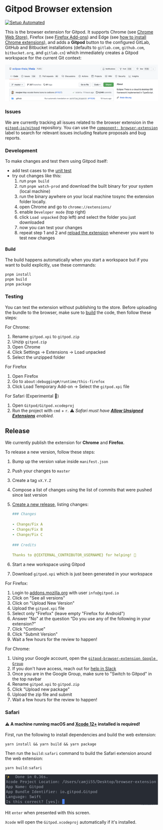 # Gitpod Browser extension
[![Setup Automated](https://img.shields.io/badge/setup-automated-blue?logo=gitpod)](https://gitpod.io/#https://github.com/gitpod-io/browser-extension)

This is the browser extension for Gitpod. It supports Chrome (see [Chrome Web Store](https://chrome.google.com/webstore/detail/dodmmooeoklaejobgleioelladacbeki/)), Firefox (see [Firefox Add-ons](https://addons.mozilla.org/firefox/addon/gitpod/)) and Edge (see [how to install Chrome extensions](https://support.microsoft.com/help/4538971/microsoft-edge-add-or-remove-extensions)), and adds a **Gitpod** button to the configured GitLab, GitHub and Bitbucket installations (defaults to `gitlab.com`, `github.com`, `bitbucket.org`, and `gitlab.cn`) which immediately creates a Gitpod workspace for the current Git context:

 ![Gitpodify](./docs/github-injected.png "Gitpodify")

### Issues

We are currently tracking all issues related to the browser extension in the [`gitpod-io/gitpod`](https://github.com/gitpod-io/gitpod) repository.
You can use the [`component: browser-extension`](https://github.com/gitpod-io/gitpod/issues?q=is%3Aissue+is%3Aopen+extension+label%3A%22component%3A+browser-extension%22) label to search for relevant issues including feature proposals and bug reports.

### Development

To make changes and test them using Gitpod itself: 
 
 - add test cases to the [unit test](https://github.com/gitpod-io/browser-extension/blob/se/plasmo/test/src/button-contributions.spec.ts#L39)
 - try out changes like this:
    1. run `pnpm build` 
    1. run `pnpm watch-prod` and download the built binary for your system (local machine)
    1. run the binary aywhere on your local machine tosync the extension folder locally.
    1. open Chrome and go to `chrome://extensions/`
    1. enable `Developer mode` (top right)
    1. click `Load unpacked` (top left) and select the folder you just downloaded
    1. now you can test your changes
    1. repeat step 1 and 2 and [reload the extension](chrome://extensions/) whenever you want to test new changes

#### Build

The build happens automatically when you start a workspace but if you want to build explicitly, use these commands:

```
pnpm install
pnpm build
pnpm package
```

### Testing

You can test the extension without publishing to the store. Before uploading the bundle to the browser, make sure to [build](#build) the code, then follow these steps:

For Chrome:

1. Rename `gitpod.xpi` to `gitpod.zip`
1. Unzip `gitpod.zip`
1. Open Chrome
1. Click Settings -> Extensions -> Load unpacked
1. Select the unzipped folder

For Firefox

1. Open Firefox
1. Go to `about:debugging#/runtime/this-firefox`
1. Click Load Temporary Add-on -> Select the `gitpod.xpi` file

For Safari (Experimental 🧪)

1. Open `Gitpod/Gitpod.xcodeproj`
1. Run the project with `cmd` + `r`. ⚠️ _Safari must have [**Allow Unsigned Extensions**](https://developer.apple.com/documentation/safariservices/safari_app_extensions/building_a_safari_app_extension) enabled._

## Release

We currently publish the extension for **Chrome** and **Firefox**.

To release a new version, follow these steps:

1. Bump up the version value inside `manifest.json`
1. Push your changes to `master`
1. Create a tag `vX.Y.Z`
1. Compose a list of changes using the list of commits that were pushed since last version
1. [Create a new release](https://github.com/gitpod-io/browser-extension/releases/new), listing changes:

    ```yaml
    ### Changes

    - Change/Fix A
    - Change/Fix B
    - Change/Fix C

    ### Credits

    Thanks to @{EXTERNAL_CONTRIBUTOR_USERNAME} for helping! 🍊
    ```

1. Start a new workspace using Gitpod
1. Download `gitpod.xpi` which is just been generated in your workspace

For Firefox:

1. Login to [addons.mozilla.org](https://addons.mozilla.org/) with user `info@gitpod.io`
1. Click on "See all versions"
1. Click on "Upload New Version"
1. Upload the `gitpod.xpi` file
1. Select only "Firefox" (leave empty "Firefox for Android")
1. Answer "No" at the question “Do you use any of the following in your extension?”
1. Click "Continue"
1. Click "Submit Version"
1. Wait a few hours for the review to happen!

For Chrome:

1. Using your Google account, open the [`gitpod-browser-extension Google Group`](https://groups.google.com/g/gitpod-browser-extension)
1. If you don't have access, reach out for [help in Slack](https://gitpod.slack.com/archives/C020VCB0U5A)
1. Once you are in the Google Group, make sure to "Switch to Gitpod" in the top navbar
1. Rename `gitpod.xpi` to `gitpod.zip`
1. Click "Upload new package"
1. Upload the zip file and submit
1. Wait a few hours for the review to happen!


### Safari

#### ⚠️ A machine running macOS and [Xcode 12+](https://developer.apple.com/xcode/) installed is required!

First, run the following to install dependencies and build the web extension:

```
yarn install && yarn build && yarn package
```

Then run the `build:safari` command to build the Safari extension around the web extension:

```
yarn build:safari
```

![Confirm Safari](./docs/safari-confirm.png "Confirm Safari")

Hit `enter` when presented with this screen.

`Xcode` will open the `Gitpod.xcodeproj` automatically if it's installed.
